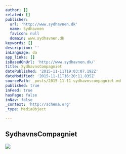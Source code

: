 ```yaml
---
author: []
related: []
publisher:
  url: 'http://www.sydhavnen.dk'
  name: Sydhavnen
  favicon: null
  domain: www.sydhavnen.dk
keywords: []
description: ''
inLanguage: da
app_links: []
isBasedOnUrl: 'http://www.sydhavnen.dk/'
title: SydhavnsCompagniet
datePublished: '2015-11-11T19:03:07.192Z'
dateModified: '2015-11-11T16:20:11.835Z'
sourcePath: _posts/2015-11-11-sydhavnscompagniet.md
published: true
inFeed: true
hasPage: false
inNav: false
_context: 'http://schema.org'
_type: MediaObject

---
```

<article style=""><h1>SydhavnsCompagniet</h1><p></p><img src="http://sydhavnen.dk/onewebstatic/7f1bff8541-sydhavnscompagniet%20logo%2075mm%20tall.jpg" /></article>